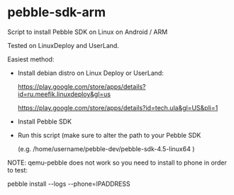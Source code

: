 # pebble-sdk-arm
Script to install Pebble SDK on Linux on Android / ARM

Tested on LinuxDeploy and UserLand.

Easiest method:
- Install debian distro on Linux Deploy or UserLand:

  https://play.google.com/store/apps/details?id=ru.meefik.linuxdeploy&gl=us

  https://play.google.com/store/apps/details?id=tech.ula&gl=US&pli=1

- Install Pebble SDK

- Run this script (make sure to alter the path to your Pebble SDK

  (e.g. /home/username/pebble-dev/pebble-sdk-4.5-linux64 )
  
NOTE: qemu-pebble does not work so you need to install to phone in order to test:

pebble install --logs --phone=IPADDRESS
